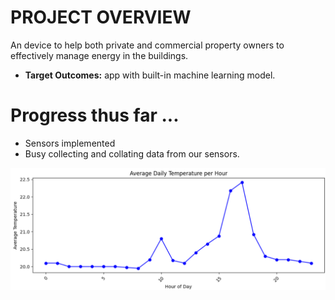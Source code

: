 <h1>PROJECT OVERVIEW </h1>
An device to help both private and commercial property owners to effectively manage energy in the buildings.  
<ul>
  <li><b>Target Outcomes:</b> app with built-in machine learning model.  </li>
</ul>

<h1>Progress thus far ...</h1>
<ul> 
<li> Sensors implemented </li> 
<li>Busy collecting and collating data from our sensors.</li>
</ul>


<img src="https://github.com/auds-hobbies/energy_efficiency_utilities/blob/main/z_rm_temp_avg_per_hour.png " width="728"/> 


